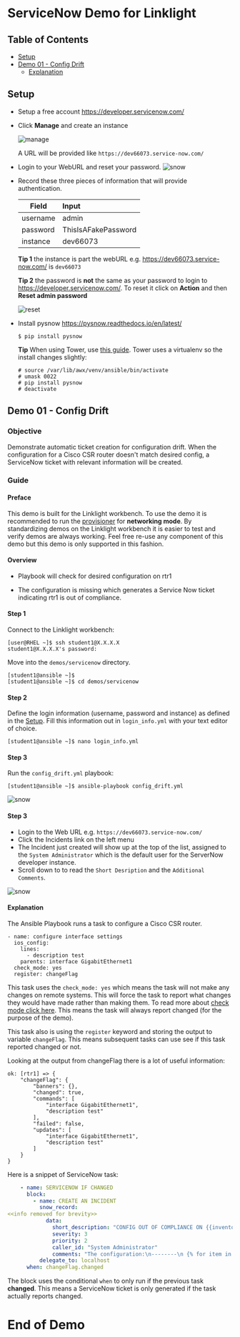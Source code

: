 # ServiceNow Demo for Linklight

## Table of Contents
  - [Setup](#setup)
  - [Demo 01 - Config Drift](#Demo-01-Config-Drift)
    - [Explanation](#explanation)

## Setup

  - Setup a free account
    https://developer.servicenow.com/

  - Click **Manage** and create an instance

    ![manage](images/manage.png)

    A URL will be provided like ```https://dev66073.service-now.com/```

  - Login to your WebURL and reset your password.
    ![snow](images/snow.png)

  - Record these three pieces of information that will provide authentication.

    | Field | Input |
    | -------- |:--------------------|
    | username | admin |
    | password | ThisIsAFakePassword |
    | instance | dev66073      |

    **Tip 1** the instance is part the webURL e.g. https://dev66073.service-now.com/ is `dev66073`

    **Tip 2** the password is **not** the same as your password to login to https://developer.servicenow.com/.  To reset it click on **Action** and then **Reset admin password**

    ![reset](images/reset.png)

  - Install pysnow
    https://pysnow.readthedocs.io/en/latest/

    ```$ pip install pysnow```

    **Tip** When using Tower, use [this guide](https://docs.ansible.com/ansible-tower/latest/html/upgrade-migration-guide/virtualenv.html).  Tower uses a virtualenv so the install changes slightly:

    ```
    # source /var/lib/awx/venv/ansible/bin/activate
    # umask 0022
    # pip install pysnow
    # deactivate

## Demo 01 - Config Drift

### Objective

Demonstrate automatic ticket creation for configuration drift.  When the configuration for a Cisco CSR router doesn't match desired config, a ServiceNow ticket with relevant information will be created.

### Guide

#### Preface

This demo is built for the Linklight workbench.  To use the demo it is recommended to run the [provisioner](../../provisioner/README.md) for **networking mode**.  By standardizing demos on the Linklight workbench it is easier to test and verify demos are always working.  Feel free re-use any component of this demo but this demo is only supported in this fashion.

#### Overview

- Playbook will check for desired configuration on rtr1  

- The configuration is missing which generates a Service Now ticket indicating rtr1 is out of compliance.

#### Step 1

Connect to the Linklight workbench:

```
[user@RHEL ~]$ ssh student1@X.X.X.X
student1@X.X.X.X's password:
```

Move into the `demos/servicenow` directory.

```
[student1@ansible ~]$
[student1@ansible ~]$ cd demos/servicenow
```


#### Step 2

Define the login information (username, password and instance) as defined in the [Setup](#setup).  Fill this information out in `login_info.yml` with your text editor of choice.

```
[student1@ansible ~]$ nano login_info.yml
```

#### Step 3

Run the `config_drift.yml` playbook:

```
[student1@ansible ~]$ ansible-playbook config_drift.yml
```

![snow](images/snow.gif)

#### Step 3

  - Login to the Web URL
    e.g. `https://dev66073.service-now.com/`
  - Click the Incidents link on the left menu
  - The Incident just created will show up at the top of the list, assigned to the `System Administrator` which is the default user for the ServerNow developer instance.
  - Scroll down to to read the `Short Desription` and the `Additional Comments`.

![snow](images/gui.gif)

#### Explanation

The Ansible Playbook runs a task to configure a Cisco CSR router.

```
- name: configure interface settings
  ios_config:
    lines:
      - description test
    parents: interface GigabitEthernet1
  check_mode: yes
  register: changeFlag
```

This task uses the `check_mode: yes` which means the task will not make any changes on remote systems.  This will force the task to report what changes they would have made rather than making them.  To read more about [check mode click here](https://docs.ansible.com/ansible/latest/user_guide/playbooks_checkmode.html). This means the task will always report changed (for the purpose of the demo).  

This task also is using the `register` keyword and storing the output to variable `changeFlag`.  This means subsequent tasks can use see if this task reported changed or not.

Looking at the output from changeFlag there is a lot of useful information:


```
ok: [rtr1] => {
    "changeFlag": {
        "banners": {},
        "changed": true,
        "commands": [
            "interface GigabitEthernet1",
            "description test"
        ],
        "failed": false,
        "updates": [
            "interface GigabitEthernet1",
            "description test"
        ]
    }
}
```

Here is a snippet of ServiceNow task:

```yaml
    - name: SERVICENOW IF CHANGED
      block:
        - name: CREATE AN INCIDENT
          snow_record:
<<info removed for brevity>>
            data:
              short_description: "CONFIG OUT OF COMPLIANCE ON {{inventory_hostname}}"
              severity: 3
              priority: 2
              caller_id: "System Administrator"
              comments: "The configuration:\n--------\n {% for item in changeFlag.updates %}{{item}}\n{% endfor %}\n--------\n is missing on {{inventory_hostname}}"
          delegate_to: localhost
      when: changeFlag.changed
```

The block uses the conditional `when` to only run if the previous task **changed**.  This means a ServiceNow ticket is only generated if the task actually reports changed.

# End of Demo
